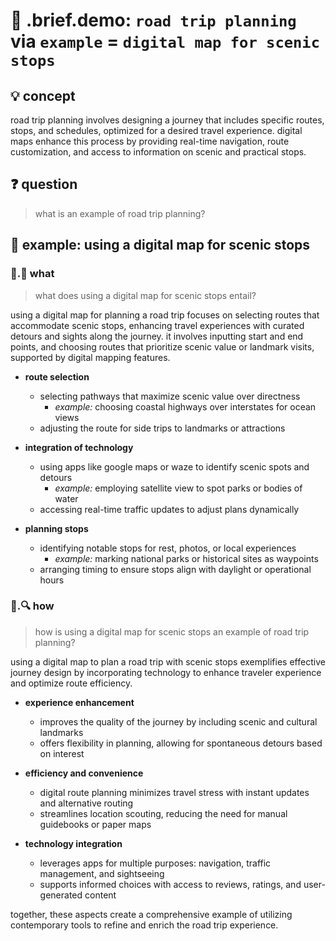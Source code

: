 # 🧩 .brief.demo: `road trip planning` via `example` = `digital map for scenic stops`

## 💡 concept

road trip planning involves designing a journey that includes specific routes, stops, and schedules, optimized for a desired travel experience. digital maps enhance this process by providing real-time navigation, route customization, and access to information on scenic and practical stops.

## ❓ question

> what is an example of road trip planning?

## 📌 example: using a digital map for scenic stops

### 📌.📖 what

> what does using a digital map for scenic stops entail?

using a digital map for planning a road trip focuses on selecting routes that accommodate scenic stops, enhancing travel experiences with curated detours and sights along the journey. it involves inputting start and end points, and choosing routes that prioritize scenic value or landmark visits, supported by digital mapping features.

- **route selection**
  - selecting pathways that maximize scenic value over directness
    - *example:* choosing coastal highways over interstates for ocean views
  - adjusting the route for side trips to landmarks or attractions

- **integration of technology**
  - using apps like google maps or waze to identify scenic spots and detours
    - *example:* employing satellite view to spot parks or bodies of water
  - accessing real-time traffic updates to adjust plans dynamically
    
- **planning stops**
  - identifying notable stops for rest, photos, or local experiences
    - *example:* marking national parks or historical sites as waypoints
  - arranging timing to ensure stops align with daylight or operational hours

### 📌.🔍 how

> how is using a digital map for scenic stops an example of road trip planning?

using a digital map to plan a road trip with scenic stops exemplifies effective journey design by incorporating technology to enhance traveler experience and optimize route efficiency.

- **experience enhancement**
  - improves the quality of the journey by including scenic and cultural landmarks
  - offers flexibility in planning, allowing for spontaneous detours based on interest

- **efficiency and convenience**
  - digital route planning minimizes travel stress with instant updates and alternative routing
  - streamlines location scouting, reducing the need for manual guidebooks or paper maps

- **technology integration**
  - leverages apps for multiple purposes: navigation, traffic management, and sightseeing
  - supports informed choices with access to reviews, ratings, and user-generated content

together, these aspects create a comprehensive example of utilizing contemporary tools to refine and enrich the road trip experience.
